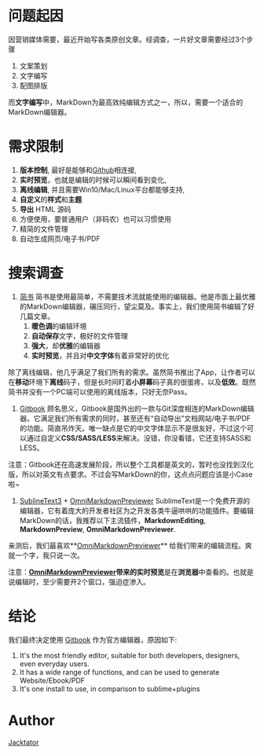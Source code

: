 # 问题起因

因营销媒体需要，最近开始写各类原创文章。经调查，一片好文章需要经过3个步骤

1. 文案策划
2. 文字编写
3. 配图排版

而**文字编写**中，MarkDown为最高效纯编辑方式之一，所以，需要一个适合的MarkDown编辑器。

# 需求限制

1. **版本控制**, 最好是能够和[Github](https://github.com)相连接,
1. **实时预览**，也就是编辑的时候可以瞬间看到变化,
1. **离线编辑**, 并且需要Win10/Mac/Linux平台都能够支持,
1. **自定义**的**样式**和**主题**
1. **导出** HTML 源码
1. 方便使用，要普通用户（非码农）也可以习惯使用
1. 精简的文件管理
1. 自动生成网页/电子书/PDF

# 搜索调查

1. [简书](https://jianshu.com)
简书是使用最简单，不需要技术流就能使用的编辑器。他是市面上最优雅的MarkDown编辑器，碾压同行，望尘莫及。事实上，我们使用简书编辑了好几篇文章。
    1. **暖色调**的编辑环境
    1. **自动保存**文字，极好的文件管理
    1. **强大**，却**优雅**的编辑器
    1. **实时预览**，并且对**中文字体**有着非常好的优化

  除了离线编辑，他几乎满足了我们所有的需求。虽然简书推出了App，让作者可以在**移动**环境下**离线**码子，但是长时间盯着**小屏幕**码子真的很蛋疼，以及**低效**。既然简书并没有一个PC端可以使用的离线版本，只好无奈Pass。
 
1. [Gitbook](https://gitbook.com)
  顾名思义，Gitbook是国外出的一款与Git深度相连的MarkDown编辑器。它满足我们所有需求的同时，甚至还有“自动导出”文档网站/电子书/PDF的功能。简直吊炸天。唯一缺点是它的中文字体显示不是很友好，不过这个可以通过自定义**CSS/SASS/LESS**来解决。没错，你没看错，它还支持SASS和LESS。

  注意：Gitbook还在高速发展阶段，所以整个工具都是英文的，暂时也没找到汉化版，所以对英文有点要求。不过会写MarkDown的你，这点点问题应该是小Case啦~

1. [SublineText3](sublimetext.com) + [OmniMarkdownPreviewer](https://github.com/timonwong/OmniMarkupPreviewer)
SublimeText是一个免费开源的编辑器，它有着庞大的开发者社区为之开发各类牛逼哄哄的功能插件。要编辑MarkDown的话，我推荐以下主流插件，**MarkdownEditing**, **MarkdownPreview**, **OmniMarkdownPreviewer**.

  亲测后，我们最喜欢**[OmniMarkdownPreviewer](https://github.com/timonwong/OmniMarkupPreviewer)** 给我们带来的编辑流程。爽就一个字，我只说一次。
  
  注意：**[OmniMarkdownPreviewer](https://github.com/timonwong/OmniMarkupPreviewer)**带来的**实时预览**是在**浏览器**中查看的。也就是说编辑时，至少需要开2个窗口，强迫症渗入。


# 结论

我们最终决定使用 [Gitbook](https://gitbook.com) 作为官方编辑器，原因如下:

1. It's the most friendly editor, suitable for both developers, designers, even everyday users.
1. It has a wide range of functions, and can be used to generate Website/Ebook/PDF
1. It's one install to use, in comparison to sublime+plugins

# Author
[Jacktator](https://jacktator.com)